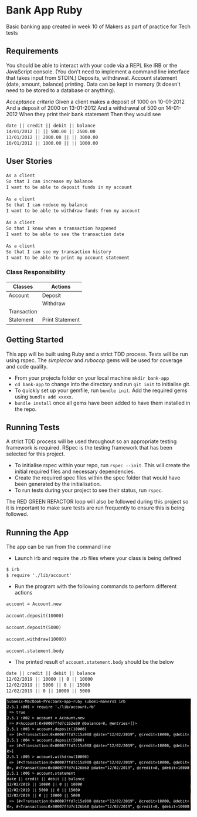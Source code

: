 # Bank App Ruby
Basic banking app created in week 10 of Makers as part of practice for Tech tests

Requirements
-----
You should be able to interact with your code via a REPL like IRB or the JavaScript console. (You don't need to implement a command line interface that takes input from STDIN.)
Deposits, withdrawal.
Account statement (date, amount, balance) printing.
Data can be kept in memory (it doesn't need to be stored to a database or anything).

*Acceptance criteria*
Given a client makes a deposit of 1000 on 10-01-2012
And a deposit of 2000 on 13-01-2012
And a withdrawal of 500 on 14-01-2012
When they print their bank statement
Then they would see

```
date || credit || debit || balance
14/01/2012 || || 500.00 || 2500.00
13/01/2012 || 2000.00 || || 3000.00
10/01/2012 || 1000.00 || || 1000.00
```

User Stories
----
```
As a client
So that I can increase my balance
I want to be able to deposit funds in my account

As a client
So that I can reduce my balance
I want to be able to withdraw funds from my account

As a client
So that I know when a transaction happened
I want to be able to see the transaction date

As a client
So that I can see my transaction history
I want to be able to print my account statement
```

### Class Responsibility

| Classes | Actions|
| ------------- | ------------- |
| Account  | Deposit |
|  | Withdraw  |
| Transaction |
| Statement | Print Statement
Getting Started
----
This app will be built using Ruby and a strict TDD process. Tests will be run using rspec. The *simplecov* and *rubocop* gems will be used for coverage and code quality.

* From your projects folder on your local machine `mkdir bank-app`
* `cd bank-app` to change into the directory and run `git init` to initialise git.
* To quickly set up your gemfile, run `bundle init`. Add the required gems using `bundle add xxxxx`.
* `bundle install` once all gems have been added to have them installed in the repo.

Running Tests
----
A strict TDD process will be used throughout so an appropriate testing framework is required. RSpec is the testing framework that has been selected for this project.

* To initialise rspec within your repo, run `rspec --init`. This will create the initial required files and necessary dependencies.
* Create the required spec files within the spec folder that would have been generated by the initialisation.
* To run tests during your project to see their status, run `rspec`.

The RED GREEN REFACTOR loop will also be followed during this project so it is important to make sure tests are run frequently to ensure this is being followed.

Running the App
----
The app can be run from the command line

* Launch irb and require the .rb files where your class is being defined
```
$ irb
$ require './lib/account'
```
 * Run the program with the following commands to perform different actions
 ```
account = Account.new

account.deposit(10000)

account.deposit(5000)

account.withdraw(10000)

account.statement.body
 ```
 * The printed result of `account.statement.body` should be the below
 ```
 date || credit || debit || balance
 12/02/2019 || 10000 || 0 || 10000
 12/02/2019 || 5000 || 0 || 15000
 12/02/2019 || 0 || 10000 || 5000
 ```
 ![Screenshot](Screenshot.png)
